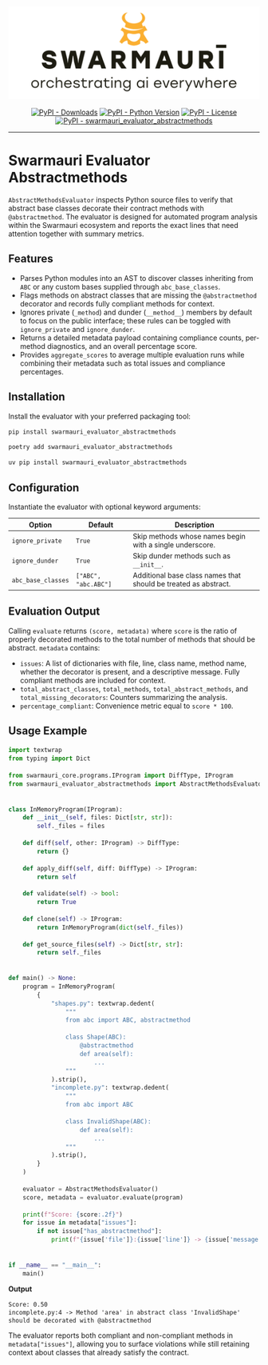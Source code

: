 ![Swarmauri Logo](https://github.com/swarmauri/swarmauri-sdk/blob/3d4d1cfa949399d7019ae9d8f296afba773dfb7f/assets/swarmauri.brand.theme.svg)

<p align="center">
    <a href="https://pypi.org/project/swarmauri_evaluator_abstractmethods/">
        <img src="https://img.shields.io/pypi/dm/swarmauri_evaluator_abstractmethods" alt="PyPI - Downloads"/></a>
    <a href="https://pypi.org/project/swarmauri_evaluator_abstractmethods/">
        <img src="https://img.shields.io/pypi/pyversions/swarmauri_evaluator_abstractmethods" alt="PyPI - Python Version"/></a>
    <a href="https://pypi.org/project/swarmauri_evaluator_abstractmethods/">
        <img src="https://img.shields.io/pypi/l/swarmauri_evaluator_abstractmethods" alt="PyPI - License"/></a>
    <a href="https://pypi.org/project/swarmauri_evaluator_abstractmethods/">
        <img src="https://img.shields.io/pypi/v/swarmauri_evaluator_abstractmethods?label=swarmauri_evaluator_abstractmethods&color=green" alt="PyPI - swarmauri_evaluator_abstractmethods"/></a>
</p>

---

# Swarmauri Evaluator Abstractmethods

`AbstractMethodsEvaluator` inspects Python source files to verify that abstract
base classes decorate their contract methods with `@abstractmethod`. The
evaluator is designed for automated program analysis within the Swarmauri
ecosystem and reports the exact lines that need attention together with summary
metrics.

## Features

- Parses Python modules into an AST to discover classes inheriting from
  `ABC` or any custom bases supplied through `abc_base_classes`.
- Flags methods on abstract classes that are missing the
  `@abstractmethod` decorator and records fully compliant methods for context.
- Ignores private (`_method`) and dunder (`__method__`) members by default to
  focus on the public interface; these rules can be toggled with
  `ignore_private` and `ignore_dunder`.
- Returns a detailed metadata payload containing compliance counts,
  per-method diagnostics, and an overall percentage score.
- Provides `aggregate_scores` to average multiple evaluation runs while
  combining their metadata such as total issues and compliance percentages.

## Installation

Install the evaluator with your preferred packaging tool:

```bash
pip install swarmauri_evaluator_abstractmethods
```

```bash
poetry add swarmauri_evaluator_abstractmethods
```

```bash
uv pip install swarmauri_evaluator_abstractmethods
```

## Configuration

Instantiate the evaluator with optional keyword arguments:

| Option | Default | Description |
| --- | --- | --- |
| `ignore_private` | `True` | Skip methods whose names begin with a single underscore. |
| `ignore_dunder` | `True` | Skip dunder methods such as `__init__`. |
| `abc_base_classes` | `["ABC", "abc.ABC"]` | Additional base class names that should be treated as abstract. |

## Evaluation Output

Calling `evaluate` returns `(score, metadata)` where `score` is the ratio of
properly decorated methods to the total number of methods that should be
abstract. `metadata` contains:

- `issues`: A list of dictionaries with file, line, class name, method name,
  whether the decorator is present, and a descriptive message. Fully compliant
  methods are included for context.
- `total_abstract_classes`, `total_methods`, `total_abstract_methods`, and
  `total_missing_decorators`: Counters summarizing the analysis.
- `percentage_compliant`: Convenience metric equal to `score * 100`.

## Usage Example

```python
import textwrap
from typing import Dict

from swarmauri_core.programs.IProgram import DiffType, IProgram
from swarmauri_evaluator_abstractmethods import AbstractMethodsEvaluator


class InMemoryProgram(IProgram):
    def __init__(self, files: Dict[str, str]):
        self._files = files

    def diff(self, other: IProgram) -> DiffType:
        return {}

    def apply_diff(self, diff: DiffType) -> IProgram:
        return self

    def validate(self) -> bool:
        return True

    def clone(self) -> IProgram:
        return InMemoryProgram(dict(self._files))

    def get_source_files(self) -> Dict[str, str]:
        return self._files


def main() -> None:
    program = InMemoryProgram(
        {
            "shapes.py": textwrap.dedent(
                """
                from abc import ABC, abstractmethod

                class Shape(ABC):
                    @abstractmethod
                    def area(self):
                        ...
                """
            ).strip(),
            "incomplete.py": textwrap.dedent(
                """
                from abc import ABC

                class InvalidShape(ABC):
                    def area(self):
                        ...
                """
            ).strip(),
        }
    )

    evaluator = AbstractMethodsEvaluator()
    score, metadata = evaluator.evaluate(program)

    print(f"Score: {score:.2f}")
    for issue in metadata["issues"]:
        if not issue["has_abstractmethod"]:
            print(f"{issue['file']}:{issue['line']} -> {issue['message']}")


if __name__ == "__main__":
    main()
```

**Output**

```
Score: 0.50
incomplete.py:4 -> Method 'area' in abstract class 'InvalidShape' should be decorated with @abstractmethod
```

The evaluator reports both compliant and non-compliant methods in
`metadata["issues"]`, allowing you to surface violations while still retaining
context about classes that already satisfy the contract.
